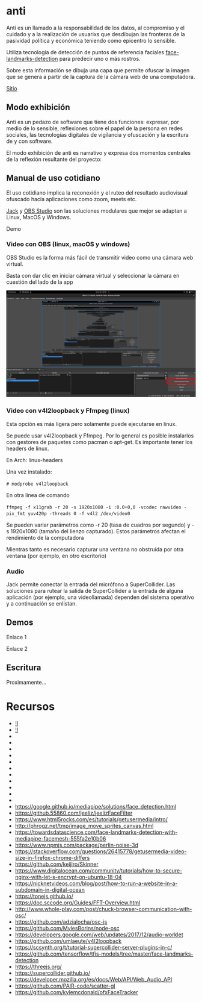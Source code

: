 # anti

Anti es un llamado a la responsabilidad de los datos, al compromiso y el cuidado y a la realización de usuarixs que desdibujan las fronteras de la pasividad política y económica teniendo como epicentro lo sensible.

Utiliza tecnología de detección de puntos de referencia faciales [face-landmarks-detection](https://github.com/tensorflow/tfjs-models/tree/master/face-landmarks-detection) para predecir uno o más rostros.

Sobre esta información se dibuja una capa que permite ofuscar la imagen que se genera a partir de la captura de la cámara web de una computadora.

[Sitio](https://anti.ocelotl.cc) 

## Modo exhibición

Anti es un pedazo de software que tiene dos funciones: expresar, por medio de lo sensible, reflexiones sobre el papel de la persona en redes sociales, las tecnologías digitales de vigilancia y ofuscación y la escritura de y con software. 

El modo exhibición de anti es narrativo y expresa dos momentos centrales de la reflexión resultante del proyecto: 

## Manual de uso cotidiano

El uso cotidiano implica la reconexión y el ruteo del resultado audiovisual ofuscado hacia aplicaciones como zoom, meets etc. 

[Jack](https://jackaudio.org/) y [OBS Studio](https://obsproject.com/es/download) son las soluciones modulares que mejor se adaptan a Linux, MacOS y Windows. 

Demo

### Video con OBS (linux, macOS y windows) 

OBS Studio es la forma más fácil de transmitir video como una cámara web virtual. 

Basta con dar clic en iniciar cámara virtual y seleccionar la cámara en cuestión del lado de la app

![obs](https://github.com/EmilioOcelotl/4NT1/blob/main/docs/assets/img/obs.png)

### Video con v4l2loopback y Ffmpeg (linux)

Esta opción es más ligera pero solamente puede ejecutarse en linux.

Se puede usar v4l2loopback y Ffmpeg. Por lo general es posible instalarlos con gestores de paquetes como pacman o apt-get. Es importante tener los headers de linux.

En Arch: linux-headers

Una vez instalado:

`# modprobe v4l2loopback`

En otra línea de comando 

`ffmpeg -f x11grab -r 20 -s 1920x1080 -i :0.0+0,0 -vcodec rawvideo -pix_fmt yuv420p -threads 0 -f v4l2 /dev/video0`

Se pueden variar parámetros como -r 20 (tasa de cuadros por segundo) y -s 1920x1080 (tamaño del lienzo capturado). Estos parámetros afectan el rendimiento de la computadora

Mientras tanto es necesario capturar una ventana no obstruída por otra ventana (por ejemplo, en otro escritorio) 

### Audio

Jack permite conectar la entrada del micrófono a SuperCollider. Las soluciones para rutear la salida de SuperCollider a la entrada de alguna aplicación (por ejemplo, una videollamada) dependen del sistema operativo y a continuación se enlistan. 

## Demos

Enlace 1

Enlace 2

## Escritura

Proximamente... 

# Recursos

- [!l](https://itnext.io/promise-loading-with-three-js-78a6297652a5)
- [!l](https://github.com/tweenjs/tween.js/)
- [](https://github.com/theankurkedia/blink-detection)
- [](https://github.com/Tonejs/Tone.js/wiki/Time)
- [](https://tonejs.github.io/docs/r13/CrossFade)
- [](https://webrtchacks.github.io/WebRTC-Camera-Resolution/)
- [](https://www.linux-magazine.com/Online/Features/Generating-QR-Codes-in-Linux)
- [](https://hackaday.com/2021/09/24/adversarial-makeup-your-contouring-skills-could-defeat-facial-recognition/?)
- [](https://www.latercera.com/la-tercera-domingo/noticia/la-tecnodiversidad-una-filosofia-contra-el-apocalipsis/FQD4XYJWMVCYZHMLEAQH25VCLU/)
- [](https://gist.github.com/rampfox/085bf3ffb9ff51e114bf7afdf3ced71b)
- [](https://github.com/tensorflow/tfjs-models/tree/master/blazeface)
- [](https://github.com/justadudewhohacks/face-api.js/)
- [](https://github.com/AndersJessen/FaceAPIJS-ThreeJS)
- https://google.github.io/mediapipe/solutions/face_detection.html
- https://github.55860.com/jeeliz/jeelizFaceFilter
- https://www.html5rocks.com/es/tutorials/getusermedia/intro/
- http://phrogz.net/tmp/image_move_sprites_canvas.html
- https://towardsdatascience.com/face-landmarks-detection-with-mediapipe-facemesh-555fa2e10b06
- https://www.npmjs.com/package/perlin-noise-3d
- https://stackoverflow.com/questions/26415778/getusermedia-video-size-in-firefox-chrome-differs
- https://github.com/keijiro/Skinner
- https://www.digitalocean.com/community/tutorials/how-to-secure-nginx-with-let-s-encrypt-on-ubuntu-18-04
- https://nicknetvideos.com/blog/post/how-to-run-a-website-in-a-subdomain-in-digital-ocean
- https://tonejs.github.io/
- https://doc.sccode.org/Guides/FFT-Overview.html
- http://www.whole-play.com/post/chuck-browser-communication-with-osc/
- https://github.com/adzialocha/osc-js
- https://github.com/MylesBorins/node-osc
- https://developers.google.com/web/updates/2017/12/audio-worklet
- https://github.com/umlaeute/v4l2loopback
- https://scsynth.org/t/tutorial-supercollider-server-plugins-in-c/
- https://github.com/tensorflow/tfjs-models/tree/master/face-landmarks-detection
- https://threejs.org/
- https://supercollider.github.io/
- https://developer.mozilla.org/es/docs/Web/API/Web_Audio_API	
- https://github.com/PAIR-code/scatter-gl
- https://github.com/kylemcdonald/ofxFaceTracker
